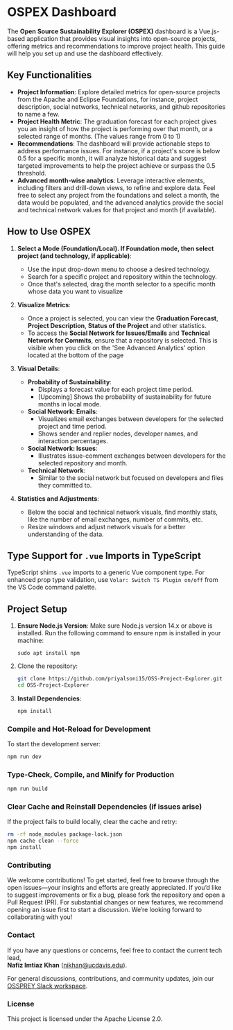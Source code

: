 # OSPEX Dashboard

The **Open Source Sustainability Explorer (OSPEX)** dashboard is a Vue.js-based application that provides visual insights into open-source projects, offering metrics and recommendations to improve project health. This guide will help you set up and use the dashboard effectively.

## Key Functionalities

- **Project Information**: Explore detailed metrics for open-source projects from the Apache and Eclipse Foundations, for instance, project description, social networks, technical networks, and github repositories to name a few.
- **Project Health Metric**: The graduation forecast for each project gives you an insight of how the project is performing over that month, or a selected range of months. (The values range from 0 to 1) 
- **Recommendations**: The dashboard will provide actionable steps to address performance issues. For instance, if a project's score is below 0.5 for a specific month, it will analyze historical data and suggest targeted improvements to help the project achieve or surpass the 0.5 threshold.
- **Advanced month-wise analytics**: Leverage interactive elements, including filters and drill-down views, to refine and explore data. Feel free to select any project from the foundations and select a month, the data would be populated, and the advanced analytics provide the social and technical network values for that project and month (if available).

## How to Use OSPEX

1. **Select a Mode (Foundation/Local). If Foundation mode, then select project (and technology, if applicable)**:
   - Use the input drop-down menu to choose a desired technology.
   - Search for a specific project and repository within the technology.
   - Once that's selected, drag the month selector to a specific month whose data you want to visualize

2. **Visualize Metrics**:
   - Once a project is selected, you can view the **Graduation Forecast**, **Project Description**, **Status of the Project** and other statistics.
   - To access the **Social Network for Issues/Emails** and **Technical Network for Commits**, ensure that a repository is selected. This is visible when you click on the 'See Advanced Analytics' option located at the bottom of the page

3. **Visual Details**:
   - **Probability of Sustainability**:
     - Displays a forecast value for each project time period.
     - [Upcoming] Shows the probability of sustainability for future months in local mode.
   - **Social Network: Emails**: 
     - Visualizes email exchanges between developers for the selected project and time period.
     - Shows sender and replier nodes, developer names, and interaction percentages.
   - **Social Network: Issues**:
     - Illustrates issue-comment exchanges between developers for the selected repository and month.
   - **Technical Network**:
     - Similar to the social network but focused on developers and files they committed to.

4. **Statistics and Adjustments**:
   - Below the social and technical network visuals, find monthly stats, like the number of email exchanges, number of commits, etc.
   - Resize windows and adjust network visuals for a better understanding of the data.

## Type Support for `.vue` Imports in TypeScript

TypeScript shims `.vue` imports to a generic Vue component type. For enhanced prop type validation, use `Volar: Switch TS Plugin on/off` from the VS Code command palette.

## Project Setup

1. **Ensure Node.js Version**: Make sure Node.js version 14.x or above is installed.
   Run the following command to ensure npm is installed in your machine:
   ```
   sudo apt install npm
   ```
2. Clone the repository:

   ```sh
   git clone https://github.com/priyalsoni15/OSS-Project-Explorer.git
   cd OSS-Project-Explorer
   ```

3. **Install Dependencies**:

   ```sh
   npm install
   ```

### Compile and Hot-Reload for Development

To start the development server:

```sh
npm run dev
```

### Type-Check, Compile, and Minify for Production

```sh
npm run build
```

### Clear Cache and Reinstall Dependencies (if issues arise)

If the project fails to build locally, clear the cache and retry:

```sh
rm -rf node_modules package-lock.json
npm cache clean --force
npm install
```

### Contributing
We welcome contributions! To get started, feel free to browse through the open issues—your insights and efforts are greatly appreciated. If you’d like to suggest improvements or fix a bug, please fork the repository and open a Pull Request (PR). For substantial changes or new features, we recommend opening an issue first to start a discussion. We’re looking forward to collaborating with you!

### Contact
If you have any questions or concerns, feel free to contact the current tech lead,  
**Nafiz Imtiaz Khan** ([nikhan@ucdavis.edu](mailto:nikhan@ucdavis.edu)).

For general discussions, contributions, and community updates, join our  
[OSSPREY Slack workspace](https://join.slack.com/t/osspreyworkspace/shared_invite/zt-35bsf2ypc-tS1a5~~n~33FzVUZptKFUA).

### License
This project is licensed under the Apache License 2.0.
